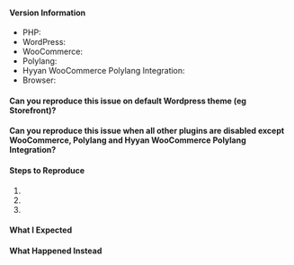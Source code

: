 <!--
Thanks for contributing&mdash;you rock!

Please note:
- These comments won't show up when you submit the issue.
- This is free software supported by volunteers in their spare time.  Please help us by making your issue report as clear and simple as possible.
If reporting a problem please make sure you confirm the following points so we can reproduce and fix your problem as quickly as possible:
-->

#### Version Information
* PHP: 
* WordPress: 
* WooCommerce: 
* Polylang: 
* Hyyan WooCommerce Polylang Integration: 
* Browser: 

#### Can you reproduce this issue on default Wordpress theme (eg Storefront)?

#### Can you reproduce this issue when all other plugins are disabled except WooCommerce, Polylang and Hyyan WooCommerce Polylang Integration?

#### Steps to Reproduce
1. 
1. 
1. 

#### What I Expected



#### What Happened Instead

